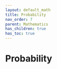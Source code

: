 ```yaml
---
layout: default_math
title: Probability
nav_order: 7
parent: Mathematics
has_children: true
has_toc: true
---
```


# Probability

